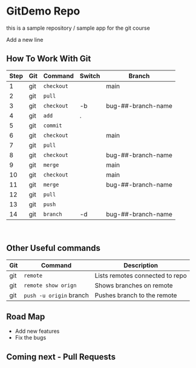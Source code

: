# GitDemo Repo

this is a sample repository / sample app for the git course

Add a new line

## How To Work With Git

| Step | Git | Command    | Switch | Branch             |
| ---- | --- | ---------- | ------ | ------------------ |
| 1    | git | `checkout` |        | main               |
| 2    | git | `pull`     |        |                    |
| 3    | git | `checkout` | -b     | bug-##-branch-name |
| 4    | git | `add`      | .      |                    |
| 5    | git | `commit`   |        |                    |
| 6    | git | `checkout` |        | main               |
| 7    | git | `pull`     |        |                    |
| 8    | git | `checkout` |        | bug-##-branch-name |
| 9    | git | `merge`    |        | main               |
| 10   | git | `checkout` |        | main               |
| 11   | git | `merge`    |        | bug-##-branch-name |
| 12   | git | `pull`     |        |                    |
| 13   | git | `push`     |        |                    |
| 14   | git | `branch`   | -d     | bug-##-branch-name |

</br>

## Other Useful commands

| Git | Command                 | Description                     |
| --- | ----------------------- | ------------------------------- |
| git | `remote`                | Lists remotes connected to repo |
| git | `remote show orign`     | Shows branches on remote        |
| git | `push -u origin` branch | Pushes branch to the remote     |

## Road Map

- Add new features
- Fix the bugs

## Coming next - Pull Requests
